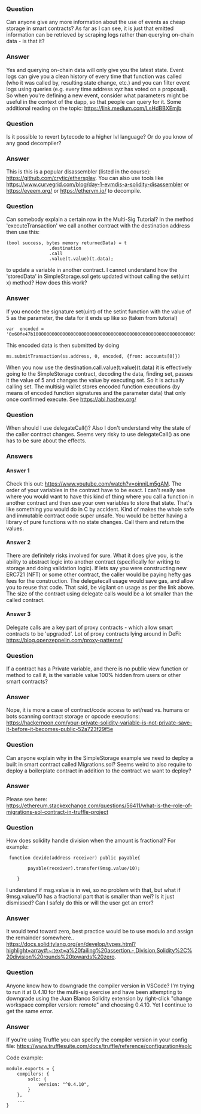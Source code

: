 ### Question
Can anyone give any more information about the use of events as cheap storage in smart contracts? As far as I can see, it is just that emitted information can be retrieved by scraping logs rather than querying on-chain data - is that it?
### Answer
Yes and querying on-chain data will only give you the latest state. Event logs can give you a clean history of every time that function was called (who it was called by, resulting state change, etc.) and you can filter event logs using queries (e.g. every time address xyz has voted on a proposal). So when you're defining a new event, consider what parameters might be useful in the context of the dapp, so that people can query for it.  Some additional reading on the topic:  https://link.medium.com/LsHdBBXEmjb

### Question
Is it possible to revert bytecode to a higher lvl language? Or do you know of any good decompiler?
### Answer
This is this is a popular disassembler (listed in the course): https://github.com/crytic/ethersplay.  You can also use tools like https://www.curvegrid.com/blog/day-1-evmdis-a-solidity-disassembler or https://eveem.org/ or https://ethervm.io/ to decompile.

### Question
Can somebody explain a certain row in the Multi-Sig Tutorial? In the method 'executeTransaction' we call another contract with the destination address then use this:
```
(bool success, bytes memory returnedData) = t
                .destination
                .call
                .value(t.value)(t.data);
```
to update a variable in another contract.
I cannot understand how the 'storedData' in SimpleStorage.sol gets updated without calling the set(uint x) method? How does this work?
### Answer
If you encode the signature set(uint) of the setint function with the value of 5 as the parameter, the data for it ends up like so (taken from tutorial)
```
var  encoded = '0x60fe47b1000000000000000000000000000000000000000000000000000000000005
```
This encoded data is then submitted by doing
```
ms.submitTransaction(ss.address, 0, encoded, {from: accounts[0]})
```
When you now use the destination.call.value(t.value)(t.data) it is effectively going to the SimpleStorage contract, decoding the data, finding set, passes it the value of 5 and changes the value by executing set.  So it is actually calling set. The multisig wallet stores encoded function executions (by means of encoded function signatures and the parameter data) that only once confirmed execute. See https://abi.hashex.org/
### Question
When should I use delegateCall()? Also I don't understand why the state of the caller contract changes. Seems very risky to use delegateCall() as one has to be sure about the effects.
### Answers
#### Answer 1
Check this out: https://www.youtube.com/watch?v=oinniLm5gAM. The order of your variables in the contract have to be exact. I can't really see where you would want to have this kind of thing where you call a function in another contract and then use your own variables to store that state. That's like something you would do in C by accident.
Kind of makes the whole safe and immutable contract code super unsafe. You would be better having a library of pure functions with no state changes. Call them and return the values.
#### Answer 2
There are definitely risks involved for sure. What it does give you, is the ability to abstract logic into  another contract (specifically for writing to storage and doing validation logic).
If lets say you were constructing new ERC721 (NFT) or some other contract, the caller would be paying hefty gas fees for the construction. The delegatecall usage would save gas, and allow you to reuse that code.
That said, be vigilant on usage as per the link above.
The size of the contract using delegate calls would be a lot smaller than the called contract.
#### Answer 3
Delegate calls are a key part of proxy contracts - which allow smart contracts to be 'upgraded'. Lot of proxy contracts lying around in DeFi: https://blog.openzeppelin.com/proxy-patterns/
### Question
If a contract has a Private variable, and there is no public view function or method to call it, is the variable value 100% hidden from users or other smart contracts?
### Answer
Nope, it is more a case of contract/code access to set/read vs. humans or bots scanning contract storage or opcode executions: https://hackernoon.com/your-private-solidity-variable-is-not-private-save-it-before-it-becomes-public-52a723f29f5e 
### Question
Can anyone explain why in the SimpleStorage example we need to deploy a built in smart contract called Migrations.sol? Seems weird to also require to deploy a boilerplate contract in addition to the contract we want to deploy?
### Answer
Please see here: https://ethereum.stackexchange.com/questions/56411/what-is-the-role-of-migrations-sol-contract-in-truffle-project
### Question
How does solidity handle division when the amount is fractional? For example:
```
 function devide(address receiver) public payable{

        payable(receiver).transfer(9msg.value/10);

    }
```
I understand if msg.value is in wei, so no problem with that, but what if 9msg.value/10 has a fractional part that is smaller than wei? Is it just dismissed? Can I safely do this or will the user get an error?
### Answer
It would tend toward zero, best practice would be to use modulo and assign the remainder somewhere..
https://docs.soliditylang.org/en/develop/types.html?highlight=array#:~:text=a%20failing%20assertion.-,Division,Solidity%2C%20division%20rounds%20towards%20zero.
### Question
Anyone know how to downgrade the compiler version in VSCode?  I'm trying to run it at 0.4.10 for the multi-sig exercise and have been attempting to downgrade using the Juan Blanco Solidity extension by right-click "change workspace compiler version: remote" and choosing 0.4.10. Yet I continue to get the same error.
### Answer
If you're using Truffle you can specify the compiler version in your config file: https://www.trufflesuite.com/docs/truffle/reference/configuration#solc

Code example:
```
module.exports = {
	compilers: {
		solc: {
			version: "^0.4.10", 
		}
	},
	...
}
```

